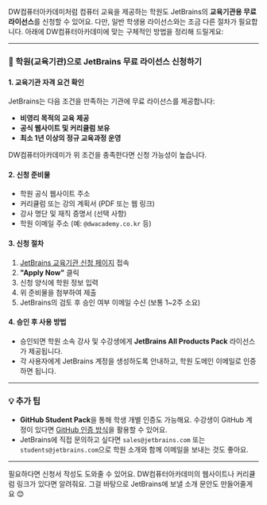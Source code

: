 DW컴퓨터아카데미처럼 컴퓨터 교육을 제공하는 학원도 JetBrains의 **교육기관용 무료 라이선스**를 신청할 수 있어요. 다만, 일반 학생용 라이선스와는 조금 다른 절차가 필요합니다. 아래에 DW컴퓨터아카데미에 맞는 구체적인 방법을 정리해 드릴게요:

---

### 🏫 학원(교육기관)으로 JetBrains 무료 라이선스 신청하기

#### 1. **교육기관 자격 요건 확인**
JetBrains는 다음 조건을 만족하는 기관에 무료 라이선스를 제공합니다:
- **비영리 목적의 교육 제공**
- **공식 웹사이트 및 커리큘럼 보유**
- **최소 1년 이상의 정규 교육과정 운영**

DW컴퓨터아카데미가 위 조건을 충족한다면 신청 가능성이 높습니다.

#### 2. **신청 준비물**
- 학원 공식 웹사이트 주소
- 커리큘럼 또는 강의 계획서 (PDF 또는 웹 링크)
- 강사 명단 및 재직 증명서 (선택 사항)
- 학원 이메일 주소 (예: `@dwacademy.co.kr` 등)

#### 3. **신청 절차**
1. [JetBrains 교육기관 신청 페이지](https://www.jetbrains.com/community/education/#educational-institutions) 접속
2. **"Apply Now"** 클릭
3. 신청 양식에 학원 정보 입력
4. 위 준비물을 첨부하여 제출
5. JetBrains의 검토 후 승인 여부 이메일 수신 (보통 1~2주 소요)

#### 4. **승인 후 사용 방법**
- 승인되면 학원 소속 강사 및 수강생에게 **JetBrains All Products Pack** 라이선스가 제공됩니다.
- 각 사용자에게 JetBrains 계정을 생성하도록 안내하고, 학원 도메인 이메일로 인증하면 됩니다.

---

### 💡 추가 팁
- **GitHub Student Pack**을 통해 학생 개별 인증도 가능해요. 수강생이 GitHub 계정이 있다면 [GitHub 인증 방식](https://www.jetbrains.com/community/education/#students)을 활용할 수 있어요.
- JetBrains에 직접 문의하고 싶다면 `sales@jetbrains.com` 또는 `students@jetbrains.com`으로 학원 소개와 함께 이메일을 보내는 것도 좋아요.

---

필요하다면 신청서 작성도 도와줄 수 있어요. DW컴퓨터아카데미의 웹사이트나 커리큘럼 링크가 있다면 알려줘요. 그걸 바탕으로 JetBrains에 보낼 소개 문안도 만들어줄게요 😊
